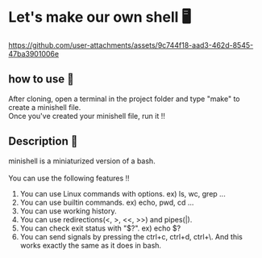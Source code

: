 # Let's make our own shell 🖥️


https://github.com/user-attachments/assets/9c744f18-aad3-462d-8545-47ba3901006e



## how to use 📖

After cloning, open a terminal in the project folder and type "make" to create a minishell file. <br/>
Once you've created your minishell file, run it !!

## Description 📝
minishell is a miniaturized version of a bash. <br/><br/>
You can use the following features !!

1. You can use Linux commands with options. ex) ls, wc, grep ...
2. You can use builtin commands. ex) echo, pwd, cd ...
3. You can use working history.
4. You can use redirections(<, >, <<, >>) and pipes(|).
5. You can check exit status with "$?". ex) echo $?
6. You can send signals by pressing the ctrl+c, ctrl+d, ctrl+\\. And this works exactly the same as it does in bash.
